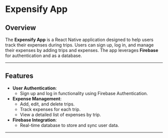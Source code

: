 # Expensify App

## Overview
The **Expensify App** is a React Native application designed to help users track their expenses during trips. Users can sign up, log in, and manage their expenses by adding trips and expenses. The app leverages **Firebase** for authentication and as a database.

---

## Features
- **User Authentication**:  
  - Sign up and log in functionality using Firebase Authentication.
- **Expense Management**:  
  - Add, edit, and delete trips.  
  - Track expenses for each trip.  
  - View a detailed list of expenses by trip.
- **Firebase Integration**:  
  - Real-time database to store and sync user data.

---


